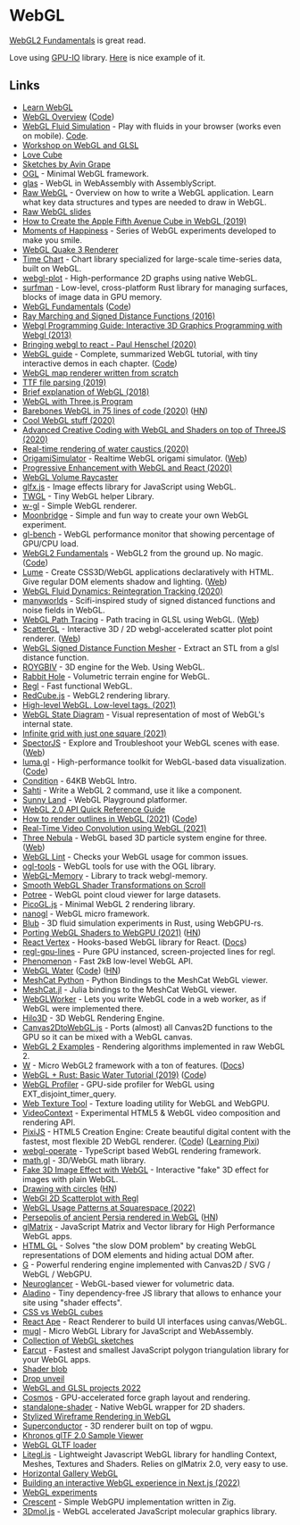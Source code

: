 # WebGL

[WebGL2 Fundamentals](https://webgl2fundamentals.org/) is great read.

Love using [GPU-IO](https://github.com/amandaghassaei/gpu-io) library. [Here](https://observablehq.com/@esperanc/gpu-io) is nice example of it.

## Links

- [Learn WebGL](http://learnwebgl.brown37.net/)
- [WebGL Overview](https://www.khronos.org/webgl/) ([Code](https://github.com/KhronosGroup/WebGL))
- [WebGL Fluid Simulation](https://paveldogreat.github.io/WebGL-Fluid-Simulation/) - Play with fluids in your browser (works even on mobile). [Code](https://github.com/PavelDoGreat/WebGL-Fluid-Simulation).
- [Workshop on WebGL and GLSL](https://github.com/mattdesl/workshop-webgl-glsl/)
- [Love Cube](https://avin.github.io/sketches/086_love_cube.html)
- [Sketches by Avin Grape](https://avin.github.io/sketches/)
- [OGL](https://github.com/oframe/ogl) - Minimal WebGL framework.
- [glas](https://github.com/infamous/glas) - WebGL in WebAssembly with AssemblyScript.
- [Raw WebGL](https://alain.xyz/blog/raw-webgl) - Overview on how to write a WebGL application. Learn what key data structures and types are needed to draw in WebGL.
- [Raw WebGL slides](https://nickdesaulniers.github.io/RawWebGL/#/7)
- [How to Create the Apple Fifth Avenue Cube in WebGL (2019)](https://tympanus.net/codrops/2019/12/20/how-to-create-the-apple-fifth-avenue-cube-in-webgl/)
- [Moments of Happiness](https://moments.epic.net/#home) - Series of WebGL experiments developed to make you smile.
- [WebGL Quake 3 Renderer](https://github.com/toji/webgl-quake3)
- [Time Chart](https://github.com/huww98/TimeChart) - Chart library specialized for large-scale time-series data, built on WebGL.
- [webgl-plot](https://github.com/danchitnis/webgl-plot) - High-performance 2D graphs using native WebGL.
- [surfman](https://github.com/servo/surfman) - Low-level, cross-platform Rust library for managing surfaces, blocks of image data in GPU memory.
- [WebGL Fundamentals](https://webglfundamentals.org/) ([Code](https://github.com/gfxfundamentals/webgl-fundamentals))
- [Ray Marching and Signed Distance Functions (2016)](http://jamie-wong.com/2016/07/15/ray-marching-signed-distance-functions/)
- [Webgl Programming Guide: Interactive 3D Graphics Programming with Webgl (2013)](https://www.goodreads.com/book/show/16269927-webgl-programming-guide)
- [Bringing webgl to react - Paul Henschel (2020)](https://www.youtube.com/watch?v=YyqBdN71nFs)
- [WebGL guide](https://xem.github.io/articles/webgl-guide.html) - Complete, summarized WebGL tutorial, with tiny interactive demos in each chapter. ([Code](https://github.com/xem/webgl-guide))
- [WebGL map renderer written from scratch](https://github.com/tchayen/webgl-maps)
- [TTF file parsing (2019)](https://tchayen.github.io/ttf-file-parsing)
- [Brief explanation of WebGL (2018)](https://tchayen.github.io/brief-explanation-of-webgl)
- [WebGL with Three.js Program](https://www.notion.so/WebGL-with-Three-js-Program-0d9a048f1a4e4573880f7de77b11789f)
- [Barebones WebGL in 75 lines of code (2020)](https://avikdas.com/2020/07/08/barebones-webgl-in-75-lines-of-code.html) ([HN](https://news.ycombinator.com/item?id=23770711))
- [Cool WebGL stuff (2020)](http://gfxprose.blogspot.com/2020/07/cool-webgl-stuff-2020-07-16.html)
- [Advanced Creative Coding with WebGL and Shaders on top of ThreeJS (2020)](https://frontendmasters.com/courses/webgl-shaders/)
- [Real-time rendering of water caustics (2020)](https://medium.com/@martinRenou/real-time-rendering-of-water-caustics-59cda1d74aa)
- [OrigamiSimulator](https://github.com/amandaghassaei/OrigamiSimulator) - Realtime WebGL origami simulator. ([Web](https://origamisimulator.org/))
- [Progressive Enhancement with WebGL and React (2020)](https://medium.com/14islands/progressive-enhancement-with-webgl-and-react-71cd19e66d4)
- [WebGL Volume Raycaster](https://github.com/Twinklebear/webgl-volume-raycaster)
- [glfx.js](https://github.com/evanw/glfx.js) - Image effects library for JavaScript using WebGL.
- [TWGL](https://github.com/greggman/twgl.js) - Tiny WebGL helper Library.
- [w-gl](https://github.com/anvaka/w-gl) - Simple WebGL renderer.
- [Moonbridge](https://moonbridge.app/) - Simple and fun way to create your own WebGL experiment.
- [gl-bench](https://github.com/munsocket/gl-bench) - WebGL performance monitor that showing percentage of GPU/CPU load.
- [WebGL2 Fundamentals](https://webgl2fundamentals.org/) - WebGL2 from the ground up. No magic. ([Code](https://github.com/gfxfundamentals/webgl2-fundamentals))
- [Lume](https://github.com/lume/lume) - Create CSS3D/WebGL applications declaratively with HTML. Give regular DOM elements shadow and lighting. ([Web](https://lume.io/))
- [WebGL Fluid Dynamics: Reintegration Tracking (2020)](https://michaelmoroz.github.io/Reintegration-Tracking/)
- [manyworlds](https://github.com/neefrehman/manyworlds) - Scifi-inspired study of signed distanced functions and noise fields in WebGL.
- [WebGL Path Tracing](https://github.com/evanw/webgl-path-tracing) - Path tracing in GLSL using WebGL. ([Web](http://madebyevan.com/webgl-path-tracing/))
- [ScatterGL](https://github.com/PAIR-code/scatter-gl) - Interactive 3D / 2D webgl-accelerated scatter plot point renderer. ([Web](https://pair-code.github.io/scatter-gl/))
- [WebGL Signed Distance Function Mesher](https://github.com/tdhooper/glsl-marching-cubes) - Extract an STL from a glsl distance function.
- [ROYGBIV](https://github.com/oguzeroglu/ROYGBIV) - 3D engine for the Web. Using WebGL.
- [Rabbit Hole](https://github.com/vanruesc/rabbit-hole) - Volumetric terrain engine for WebGL.
- [Regl](https://github.com/regl-project/regl) - Fast functional WebGL.
- [RedCube.js](https://github.com/Reon90/redcube) - WebGL2 rendering library.
- [High-level WebGL. Low-level tags. (2021)](https://hugodaniel.com/posts/high-level-webgl-low-level-tags/)
- [WebGL State Diagram](https://webglfundamentals.org/webgl/lessons/resources/webgl-state-diagram.html) - Visual representation of most of WebGL's internal state.
- [Infinite grid with just one square (2021)](https://hugodaniel.com/posts/infinite-grid-with-just-one-square/)
- [SpectorJS](https://github.com/BabylonJS/Spector.js) - Explore and Troubleshoot your WebGL scenes with ease. ([Web](https://spector.babylonjs.com/))
- [luma.gl](https://luma.gl/) - High-performance toolkit for WebGL-based data visualization. ([Code](https://github.com/visgl/luma.gl))
- [Condition](https://github.com/FMS-Cat/condition) - 64KB WebGL Intro.
- [Sahti](https://github.com/vuoro/sahti) - Write a WebGL 2 command, use it like a component.
- [Sunny Land](https://github.com/passiomatic/sunny-land) - WebGL Playground platformer.
- [WebGL 2.0 API Quick Reference Guide](https://www.khronos.org/files/webgl20-reference-guide.pdf)
- [How to render outlines in WebGL (2021)](https://omar-shehata.medium.com/how-to-render-outlines-in-webgl-8253c14724f9) ([Code](https://github.com/OmarShehata/webgl-outlines))
- [Real-Time Video Convolution using WebGL (2021)](https://magamig.github.io/posts/real-time-video-convolution-using-webgl/)
- [Three Nebula](https://github.com/creativelifeform/three-nebula) - WebGL based 3D particle system engine for three. ([Web](https://three-nebula.org/))
- [WebGL Lint](https://github.com/greggman/webgl-lint) - Checks your WebGL usage for common issues.
- [ogl-tools](https://github.com/ayamflow/ogl-tools) - WebGL tools for use with the OGL library.
- [WebGL-Memory](https://github.com/greggman/webgl-memory) - Library to track webgl-memory.
- [Smooth WebGL Shader Transformations on Scroll](https://github.com/Faboolea/shaders-on-scroll)
- [Potree](https://github.com/potree/potree) - WebGL point cloud viewer for large datasets.
- [PicoGL.js](https://github.com/tsherif/picogl.js) - Minimal WebGL 2 rendering library.
- [nanogl](https://github.com/plepers/nanogl) - WebGL micro framework.
- [Blub](https://github.com/Wumpf/blub) - 3D fluid simulation experiments in Rust, using WebGPU-rs.
- [Porting WebGL Shaders to WebGPU (2021)](https://www.construct.net/en/blogs/ashleys-blog-2/porting-webgl-shaders-webgpu-1576) ([HN](https://news.ycombinator.com/item?id=29001270))
- [React Vertex](https://github.com/sghall/react-vertex) - Hooks-based WebGL library for React. ([Docs](https://react-vertex.com/))
- [regl-gpu-lines](https://github.com/rreusser/regl-gpu-lines) - Pure GPU instanced, screen-projected lines for regl.
- [Phenomenon](https://github.com/vaneenige/phenomenon) - Fast 2kB low-level WebGL API.
- [WebGL Water](http://madebyevan.com/webgl-water/) ([Code](https://github.com/evanw/webgl-water)) ([HN](https://news.ycombinator.com/item?id=29376037))
- [MeshCat Python](https://github.com/rdeits/meshcat-python) - Python Bindings to the MeshCat WebGL viewer.
- [MeshCat.jl](https://github.com/rdeits/MeshCat.jl) - Julia bindings to the MeshCat WebGL viewer.
- [WebGLWorker](https://github.com/kripken/webgl-worker) - Lets you write WebGL code in a web worker, as if WebGL were implemented there.
- [Hilo3D](https://github.com/hiloteam/Hilo3d) - 3D WebGL Rendering Engine.
- [Canvas2DtoWebGL.js](https://github.com/jagenjo/Canvas2DtoWebGL) - Ports (almost) all Canvas2D functions to the GPU so it can be mixed with a WebGL canvas.
- [WebGL 2 Examples](https://github.com/tsherif/webgl2examples) - Rendering algorithms implemented in raw WebGL 2.
- [W](https://github.com/xem/W) - Micro WebGL2 framework with a ton of features. ([Docs](https://xem.github.io/W/))
- [WebGL + Rust: Basic Water Tutorial (2019)](https://chinedufn.com/3d-webgl-basic-water-tutorial/) ([Code](https://github.com/chinedufn/webgl-water-tutorial))
- [WebGL Profiler](https://github.com/figma/webgl-profiler) - GPU-side profiler for WebGL using EXT_disjoint_timer_query.
- [Web Texture Tool](https://github.com/toji/web-texture-tool) - Texture loading utility for WebGL and WebGPU.
- [VideoContext](https://github.com/bbc/VideoContext) - Experimental HTML5 & WebGL video composition and rendering API.
- [PixiJS](https://pixijs.com/) - HTML5 Creation Engine: Create beautiful digital content with the fastest, most flexible 2D WebGL renderer. ([Code](https://github.com/pixijs/pixijs)) ([Learning Pixi](https://github.com/kittykatattack/learningPixi))
- [webgl-operate](https://github.com/cginternals/webgl-operate) - TypeScript based WebGL rendering framework.
- [math.gl](https://github.com/uber-web/math.gl) - 3D/WebGL math library.
- [Fake 3D Image Effect with WebGL](https://github.com/akella/fake3d) - Interactive "fake" 3D effect for images with plain WebGL.
- [Drawing with circles](https://phqb.github.io/circle_drawing/) ([HN](https://news.ycombinator.com/item?id=30530376))
- [WebGl 2D Scatterplot with Regl](https://github.com/flekschas/regl-scatterplot)
- [WebGL Usage Patterns at Squarespace (2022)](https://engineering.squarespace.com/blog/2022/how-we-use-webgl-at-squarespace-877l9-8lyaw)
- [Persepolis of ancient Persia rendered in WebGL](https://persepolis.getty.edu/) ([HN](https://news.ycombinator.com/item?id=30965352))
- [glMatrix](https://github.com/toji/gl-matrix) - JavaScript Matrix and Vector library for High Performance WebGL apps.
- [HTML GL](https://github.com/PixelsCommander/HTML-GL) - Solves "the slow DOM problem" by creating WebGL representations of DOM elements and hiding actual DOM after.
- [G](https://github.com/antvis/g) - Powerful rendering engine implemented with Canvas2D / SVG / WebGL / WebGPU.
- [Neuroglancer](https://github.com/google/neuroglancer) - WebGL-based viewer for volumetric data.
- [Aladino](https://github.com/luruke/aladino) - Tiny dependency-free JS library that allows to enhance your site using "shader effects".
- [CSS vs WebGL cubes](https://flak.tedunangst.com/post/css-vs-webgl-cubes)
- [React Ape](https://github.com/raphamorim/react-ape) - React Renderer to build UI interfaces using canvas/WebGL.
- [mugl](https://github.com/andykswong/mugl) - Micro WebGL Library for JavaScript and WebAssembly.
- [Collection of WebGL sketches](https://github.com/yiwenl/Sketches)
- [Earcut](https://github.com/mapbox/earcut) - Fastest and smallest JavaScript polygon triangulation library for your WebGL apps.
- [Shader blob](https://portfolio2022.michalzalobny.com/projects/shader-blob)
- [Drop unveil](https://portfolio2022.michalzalobny.com/projects/drop-unveil)
- [WebGL and GLSL projects 2022](https://portfolio2022.michalzalobny.com/)
- [Cosmos](https://github.com/cosmograph-org/cosmos) - GPU-accelerated force graph layout and rendering.
- [standalone-shader](https://github.com/ayamflow/standalone-shader) - Native WebGL wrapper for 2D shaders.
- [Stylized Wireframe Rendering in WebGL](https://github.com/mattdesl/webgl-wireframes)
- [Superconductor](https://github.com/MeetKai/superconductor) - 3D renderer built on top of wgpu.
- [Khronos glTF 2.0 Sample Viewer](https://github.com/KhronosGroup/glTF-Sample-Viewer)
- [WebGL GLTF loader](https://github.com/larsjarlvik/webgl-gltf)
- [Litegl.js](https://github.com/jagenjo/litegl.js) - Lightweight Javascript WebGL library for handling Context, Meshes, Textures and Shaders. Relies on glMatrix 2.0, very easy to use.
- [Horizontal Gallery WebGL](https://github.com/davidhckh/horizontal-gallery-webgl)
- [Building an interactive WebGL experience in Next.js (2022)](https://vercel.com/blog/building-an-interactive-webgl-experience-in-next-js)
- [WebGL experiments](https://github.com/FarazzShaikh/experiments)
- [Crescent](https://github.com/silversquirl/crescent) - Simple WebGPU implementation written in Zig.
- [3Dmol.js](https://github.com/3dmol/3Dmol.js) - WebGL accelerated JavaScript molecular graphics library.
